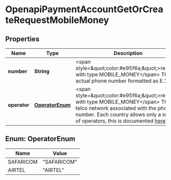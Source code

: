 

# OpenapiPaymentAccountGetOrCreateRequestMobileMoney


## Properties

| Name | Type | Description | Notes |
|------------ | ------------- | ------------- | -------------|
|**number** | **String** | &lt;span style&#x3D;\&quot;color:#e95f6a;\&quot;&gt;required with type MOBILE_MONEY&lt;/span&gt;  The actual phone number formatted as E.164 |  [optional] |
|**operator** | [**OperatorEnum**](#OperatorEnum) | &lt;span style&#x3D;\&quot;color:#e95f6a;\&quot;&gt;required with type MOBILE_MONEY&lt;/span&gt;  The telco network associated with the phone number. Each country allows only a subset of operators, this is documented [here](post_payment-accounts#mobile-money). |  [optional] |



## Enum: OperatorEnum

| Name | Value |
|---- | -----|
| SAFARICOM | &quot;SAFARICOM&quot; |
| AIRTEL | &quot;AIRTEL&quot; |



